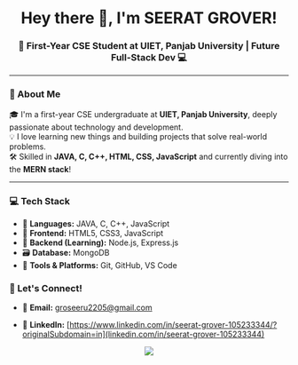 <h1 align="center">Hey there 👋, I'm SEERAT GROVER!</h1>
<h3 align="center">🚀 First-Year CSE Student at UIET, Panjab University | Future Full-Stack Dev 💻</h3>

---

### 🌟 About Me

🎓 I'm a first-year CSE undergraduate at **UIET, Panjab University**, deeply passionate about technology and development.  
💡 I love learning new things and building projects that solve real-world problems.  
🛠️ Skilled in **JAVA, C, C++, HTML, CSS, JavaScript** and currently diving into the **MERN stack**!

---

### 💻 Tech Stack

- 🧠 **Languages:** JAVA, C, C++, JavaScript  
- 🎨 **Frontend:** HTML5, CSS3, JavaScript  
- 🔧 **Backend (Learning):** Node.js, Express.js  
- 🗃️ **Database:** MongoDB  
- 🧰 **Tools & Platforms:** Git, GitHub, VS Code 


### 🤝 Let's Connect!

- 📧 **Email:** [groseeru2205@gmail.com](mailto:groseeru2205@gmail.com)

- 💼 **LinkedIn:** [https://www.linkedin.com/in/seerat-grover-105233344/?originalSubdomain=in](linkedin.com/in/seerat-grover-105233344) 


<p align="center">
  <img src="https://readme-typing-svg.herokuapp.com?color=FF00A2&size=22&center=true&vCenter=true&width=500&lines=Student+%7C+Developer+%7C+Tech+Enthusiast;Learning+Full-Stack+Web+Development;Open+to+Collaborations+%F0%9F%91%8D" />
</p>

